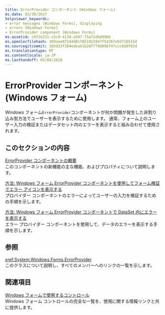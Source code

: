 ```yaml
---
title: ErrorProvider コンポーネント (Windows フォーム)
ms.date: 03/30/2017
helpviewer_keywords:
- error messages [Windows Forms], displaying
- errors [Windows Forms]
- ErrorProvider component [Windows Forms]
ms.assetid: c0f2e231-c5c9-413d-a507-75af2db499b6
ms.openlocfilehash: 369aae07144d81f0519239e7f5d3b7e93716515d
ms.sourcegitcommit: 3d5d33f384eeba41b2dff79d096f47ccc8d8f03d
ms.translationtype: MT
ms.contentlocale: ja-JP
ms.lasthandoff: 05/04/2018
---
```

# <a name="errorprovider-component-windows-forms"></a>ErrorProvider コンポーネント (Windows フォーム)
Windows フォーム`ErrorProvider`コンポーネントが何か問題が発生した非割り込み型方法でユーザーを表示するために使用します。 通常、フォーム上のユーザー入力の検証またはデータセット内のエラーを表示すると組み合わせて使用されます。  
  
## <a name="in-this-section"></a>このセクションの内容  
 [ErrorProvider コンポーネントの概要](../../../../docs/framework/winforms/controls/errorprovider-component-overview-windows-forms.md)  
 このコンポーネントの新機能の主な機能、およびプロパティについて説明します。  
  
 [方法: Windows フォーム ErrorProvider コンポーネントを使用してフォーム検証でエラー アイコンを表示する](../../../../docs/framework/winforms/controls/display-error-icons-for-form-validation-with-wf-errorprovider.md)  
 プロバイダー コンポーネントのエラーによってユーザーの入力を検証するための手順を示します。  
  
 [方法: Windows フォーム ErrorProvider コンポーネントで DataSet 内にエラーを表示する](../../../../docs/framework/winforms/controls/view-errors-within-a-dataset-with-wf-errorprovider-component.md)  
 エラー プロバイダー コンポーネントを使用して、データのエラーを表示する手順を示します。  
  
## <a name="reference"></a>参照  
 <xref:System.Windows.Forms.ErrorProvider>  
 このクラスについて説明し、すべてのメンバーへのリンクの一覧を示します。  
  
## <a name="related-sections"></a>関連項目  
 [Windows フォームで使用するコントロール](../../../../docs/framework/winforms/controls/controls-to-use-on-windows-forms.md)  
 Windows フォーム コントロールの完全な一覧を、使用に関する情報リンクと共に提供します。
